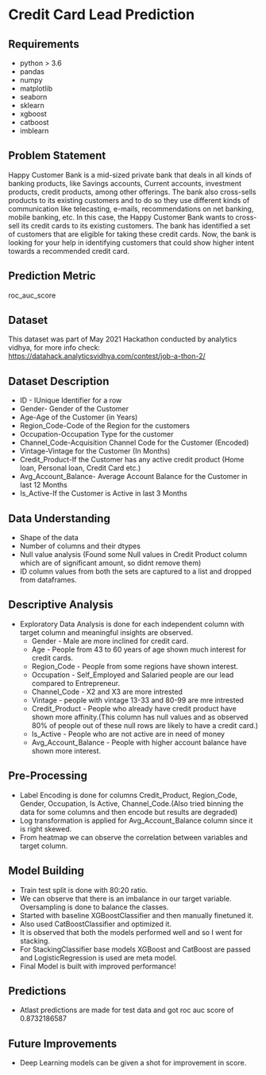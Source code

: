# Credit Card Lead Prediction

## Requirements
- python > 3.6
- pandas
- numpy
- matplotlib
- seaborn
- sklearn
- xgboost
- catboost  
- imblearn

## Problem Statement
  Happy Customer Bank is a mid-sized private bank that deals in all kinds of banking products, like Savings accounts, Current accounts, investment products, credit products,   among other offerings.
  The bank also cross-sells products to its existing customers and to do so they use different kinds of communication like telecasting, e-mails, recommendations on net         banking, mobile banking, etc.
  In this case, the Happy Customer Bank wants to cross-sell its credit cards to its existing customers. The bank has identified a set of customers that are eligible for         taking these credit cards.
  Now, the bank is looking for your help in identifying customers that could show higher intent towards a recommended credit card.
  
## Prediction Metric
  roc_auc_score

## Dataset

  This dataset was part of May 2021 Hackathon conducted by analytics vidhya, for more info check: https://datahack.analyticsvidhya.com/contest/job-a-thon-2/

## Dataset Description
  * ID - IUnique Identifier for a row
  * Gender- Gender of the Customer
  * Age-Age of the Customer (in Years)
  * Region_Code-Code of the Region for the customers
  * Occupation-Occupation Type for the customer
  * Channel_Code-Acquisition Channel Code for the Customer (Encoded)
  * Vintage-Vintage for the Customer (In Months)
  * Credit_Product-If the Customer has any active credit product (Home loan, Personal loan, Credit Card etc.)
  * Avg_Account_Balance- Average Account Balance for the Customer in last 12 Months
  * Is_Active-If the Customer is Active in last 3 Months

## Data Understanding
  * Shape of the data
  * Number of columns and their dtypes
  * Null value analysis (Found some Null values in Credit Product column which are of significant amount, so didnt remove them)
  * ID column values from both the sets are captured to a list and dropped from dataframes.

## Descriptive Analysis
- Exploratory Data Analysis is done for each independent column with target column and meaningful insights are observed.
  * Gender - Male are more inclined for credit card.
  * Age - People from 43 to 60 years of age shown much interest for credit cards.
  * Region_Code - People from some regions have shown interest.
  * Occupation - Self_Employed and Salaried people are our lead compared to Entrepreneur.
  * Channel_Code - X2 and X3 are more intrested
  * Vintage - people with vintage 13-33 and 80-99 are mre intrested
  * Credit_Product - People who already have credit product have shown more affinity.(This column has null values and as observed 80% of people out of these null rows are                            likely to have a credit card.)
  * Is_Active - People who are not active are in need of money
  * Avg_Account_Balance - People with higher account balance have shown more interest.

## Pre-Processing
  * Label Encoding is done for columns Credit_Product, Region_Code, Gender, Occupation, Is Active, Channel_Code.(Also tried binning the data for some columns and then encode     but results are degraded)
  * Log transformation is applied for Avg_Account_Balance column since it is right skewed.
  * From heatmap we can observe the correlation between variables and target column.

## Model Building
  * Train test split is done with 80:20 ratio.
  * We can observe that there is an imbalance in our target variable. Oversampling is done to balance the classes.
  * Started with baseline XGBoostClassifier and then manually finetuned it.
  * Also used CatBoostClassifier and optimized it.
  * It is observed that both the models performed well and so I went for stacking.
  * For StackingClassifier base models XGBoost and CatBoost are passed and LogisticRegression is used are meta model.
  * Final Model is built with improved performance!

## Predictions
  * Atlast predictions are made for test data and got roc auc score of 0.8732186587

## Future Improvements
  * Deep Learning models can be given a shot for improvement in score.

